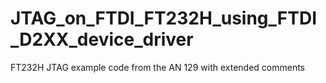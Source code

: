 # JTAG_on_FTDI_FT232H_using_FTDI_D2XX_device_driver
FT232H JTAG example code from the AN 129 with extended comments
